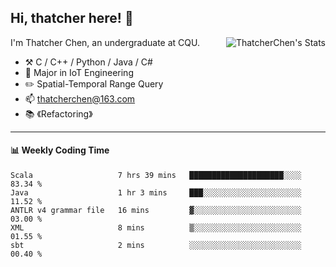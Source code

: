## Hi, thatcher here! :wave:

<img align="right" src="https://github-readme-stats.vercel.app/api?username=thatcherchen&title_color=333&text_color=777" alt="ThatcherChen's Stats" >

I'm Thatcher Chen, an undergraduate at CQU.

- :hammer_and_pick:  C / C++ / Python / Java / C# 
- :seedling:  Major in IoT Engineering
- :pencil2:  Spatial-Temporal Range Query
- :mailbox: thatcherchen@163.com
- :books: 《Refactoring》

---

#### :bar_chart: Weekly Coding Time

<!--START_SECTION:waka-->

```text
Scala                   7 hrs 39 mins   █████████████████████░░░░   83.34 %
Java                    1 hr 3 mins     ███░░░░░░░░░░░░░░░░░░░░░░   11.52 %
ANTLR v4 grammar file   16 mins         ▓░░░░░░░░░░░░░░░░░░░░░░░░   03.00 %
XML                     8 mins          ▒░░░░░░░░░░░░░░░░░░░░░░░░   01.55 %
sbt                     2 mins          ░░░░░░░░░░░░░░░░░░░░░░░░░   00.40 %
```

<!--END_SECTION:waka-->
